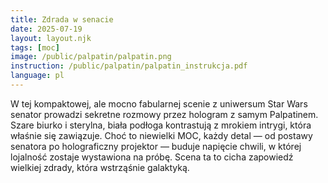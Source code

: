 ```yaml
---
title: Zdrada w senacie
date: 2025-07-19
layout: layout.njk
tags: [moc]
image: /public/palpatin/palpatin.png
instruction: /public/palpatin/palpatin_instrukcja.pdf
language: pl
---
```


W tej kompaktowej, ale mocno fabularnej scenie z uniwersum Star Wars senator prowadzi sekretne rozmowy przez hologram z samym Palpatinem. Szare biurko i sterylna, biała podłoga kontrastują z mrokiem intrygi, która właśnie się zawiązuje. Choć to niewielki MOC, każdy detal — od postawy senatora po holograficzny projektor — buduje napięcie chwili, w której lojalność zostaje wystawiona na próbę. Scena ta to cicha zapowiedź wielkiej zdrady, która wstrząśnie galaktyką.

